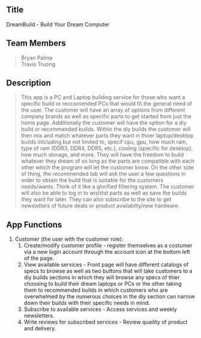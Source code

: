 ## Title
DreamBuild - Build Your Dream Computer

## Team Members
> Bryan Palma \
> Travis Truong

## Description
> This app is a PC and Laptop building service for those who want a specific build or reccomended PCs that would fit the general need of the user. 
> The customer will have an array of options from different company brands as well as specific parts to get started from just the home page. Additionally the customer will have the option for a diy build or recommended builds. Within the diy builds the customer will then mix and match whatever parts they want in thoer laptop/desktop builds inlcluding but not limited to, specif cpu, gpu, how much ram, type of ram (DDR3, DDR4, DDR5, etc.), cooling (specific for desktop), how much storage, and more. They will have the freedom to build whatever they dream of so long as the parts are compatible with each other which the program will let the customer know. On the other side of thing, the recommended tab will ask the user a few questions in order to obtain the build that is suitable for the customers needs/wants. Think of it like a glorified filtering system.
> The customer will also be able to log in to wishlist parts as well as save the builds they want for later. They can also subscribe to the site to get newsletters of future deals or product availabilty/new hardware.

## App Functions
1. Customer (the user with the customer role):
    1. Create/modify customer profile - register themselves as a costumer via a new login account through the account icon at the bottom left of the page.
    2. View available services - Front page will have different catalogs of specs to browse as well as two buttons that will take customers to a diy builds sections in which they will browse any specs of thier choosing to build their dream laptops or PCs or the other taking them to recommended builds in which customers who are overwhelmed by the numerous choices in the diy section can narrow down their builds with their specific needs in mind.
    3. Subscribe to available services - Access services and weekly newsletters.
    4. Write reviews for subscribed services - Review quaility of product and delivery.